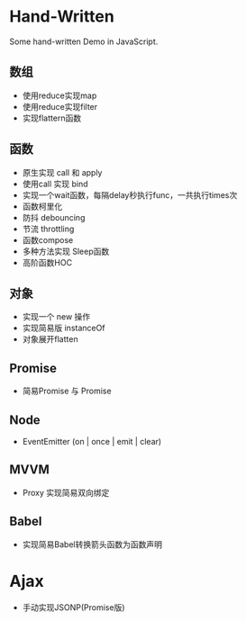 # Hand-Written
Some hand-written Demo in JavaScript.



## 数组
- 使用reduce实现map
- 使用reduce实现filter
- 实现flattern函数

## 函数
- 原生实现 call 和 apply
- 使用call 实现 bind
- 实现一个wait函数，每隔delay秒执行func，一共执行times次
- 函数柯里化
- 防抖 debouncing
- 节流 throttling
- 函数compose
- 多种方法实现 Sleep函数
- 高阶函数HOC

## 对象
- 实现一个 new 操作
- 实现简易版 instanceOf
- 对象展开flatten

## Promise
- 简易Promise 与 Promise

## Node
- EventEmitter (on | once | emit | clear)

## MVVM
- Proxy 实现简易双向绑定

## Babel
- 实现简易Babel转换箭头函数为函数声明

# Ajax
- 手动实现JSONP(Promise版)